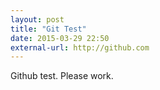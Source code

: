 ```yaml
---
layout: post
title: "Git Test"
date: 2015-03-29 22:50
external-url: http://github.com
---
```

Github test. Please work.

